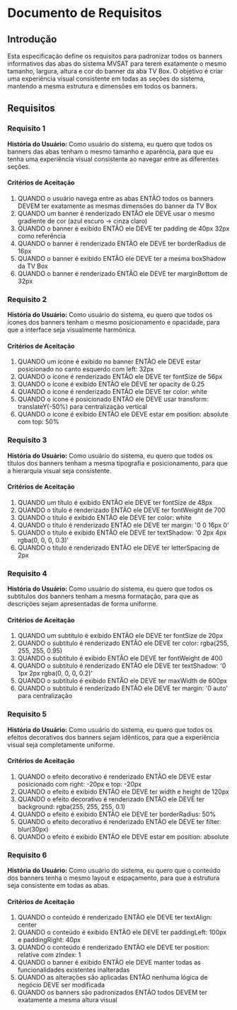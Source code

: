 # Documento de Requisitos

## Introdução

Esta especificação define os requisitos para padronizar todos os banners informativos das abas do sistema MVSAT para terem exatamente o mesmo tamanho, largura, altura e cor do banner da aba TV Box. O objetivo é criar uma experiência visual consistente em todas as seções do sistema, mantendo a mesma estrutura e dimensões em todos os banners.

## Requisitos

### Requisito 1

**História do Usuário:** Como usuário do sistema, eu quero que todos os banners das abas tenham o mesmo tamanho e aparência, para que eu tenha uma experiência visual consistente ao navegar entre as diferentes seções.

#### Critérios de Aceitação

1. QUANDO o usuário navega entre as abas ENTÃO todos os banners DEVEM ter exatamente as mesmas dimensões do banner da TV Box
2. QUANDO um banner é renderizado ENTÃO ele DEVE usar o mesmo gradiente de cor (azul escuro → cinza claro)
3. QUANDO o banner é exibido ENTÃO ele DEVE ter padding de 40px 32px como referência
4. QUANDO o banner é renderizado ENTÃO ele DEVE ter borderRadius de 16px
5. QUANDO o banner é exibido ENTÃO ele DEVE ter a mesma boxShadow da TV Box
6. QUANDO o banner é renderizado ENTÃO ele DEVE ter marginBottom de 32px

### Requisito 2

**História do Usuário:** Como usuário do sistema, eu quero que todos os ícones dos banners tenham o mesmo posicionamento e opacidade, para que a interface seja visualmente harmônica.

#### Critérios de Aceitação

1. QUANDO um ícone é exibido no banner ENTÃO ele DEVE estar posicionado no canto esquerdo com left: 32px
2. QUANDO o ícone é renderizado ENTÃO ele DEVE ter fontSize de 56px
3. QUANDO o ícone é exibido ENTÃO ele DEVE ter opacity de 0.25
4. QUANDO o ícone é renderizado ENTÃO ele DEVE ter color: white
5. QUANDO o ícone é posicionado ENTÃO ele DEVE usar transform: translateY(-50%) para centralização vertical
6. QUANDO o ícone é exibido ENTÃO ele DEVE estar em position: absolute com top: 50%

### Requisito 3

**História do Usuário:** Como usuário do sistema, eu quero que todos os títulos dos banners tenham a mesma tipografia e posicionamento, para que a hierarquia visual seja consistente.

#### Critérios de Aceitação

1. QUANDO um título é exibido ENTÃO ele DEVE ter fontSize de 48px
2. QUANDO o título é renderizado ENTÃO ele DEVE ter fontWeight de 700
3. QUANDO o título é exibido ENTÃO ele DEVE ter color: white
4. QUANDO o título é renderizado ENTÃO ele DEVE ter margin: '0 0 16px 0'
5. QUANDO o título é exibido ENTÃO ele DEVE ter textShadow: '0 2px 4px rgba(0, 0, 0, 0.3)'
6. QUANDO o título é renderizado ENTÃO ele DEVE ter letterSpacing de 2px

### Requisito 4

**História do Usuário:** Como usuário do sistema, eu quero que todos os subtítulos dos banners tenham a mesma formatação, para que as descrições sejam apresentadas de forma uniforme.

#### Critérios de Aceitação

1. QUANDO um subtítulo é exibido ENTÃO ele DEVE ter fontSize de 20px
2. QUANDO o subtítulo é renderizado ENTÃO ele DEVE ter color: rgba(255, 255, 255, 0.95)
3. QUANDO o subtítulo é exibido ENTÃO ele DEVE ter fontWeight de 400
4. QUANDO o subtítulo é renderizado ENTÃO ele DEVE ter textShadow: '0 1px 2px rgba(0, 0, 0, 0.2)'
5. QUANDO o subtítulo é exibido ENTÃO ele DEVE ter maxWidth de 600px
6. QUANDO o subtítulo é renderizado ENTÃO ele DEVE ter margin: '0 auto' para centralização

### Requisito 5

**História do Usuário:** Como usuário do sistema, eu quero que todos os efeitos decorativos dos banners sejam idênticos, para que a experiência visual seja completamente uniforme.

#### Critérios de Aceitação

1. QUANDO o efeito decorativo é renderizado ENTÃO ele DEVE estar posicionado com right: -20px e top: -20px
2. QUANDO o efeito é exibido ENTÃO ele DEVE ter width e height de 120px
3. QUANDO o efeito decorativo é renderizado ENTÃO ele DEVE ter background: rgba(255, 255, 255, 0.1)
4. QUANDO o efeito é exibido ENTÃO ele DEVE ter borderRadius: 50%
5. QUANDO o efeito decorativo é renderizado ENTÃO ele DEVE ter filter: blur(30px)
6. QUANDO o efeito é exibido ENTÃO ele DEVE estar em position: absolute

### Requisito 6

**História do Usuário:** Como usuário do sistema, eu quero que o conteúdo dos banners tenha o mesmo layout e espaçamento, para que a estrutura seja consistente em todas as abas.

#### Critérios de Aceitação

1. QUANDO o conteúdo é renderizado ENTÃO ele DEVE ter textAlign: center
2. QUANDO o conteúdo é exibido ENTÃO ele DEVE ter paddingLeft: 100px e paddingRight: 40px
3. QUANDO o conteúdo é renderizado ENTÃO ele DEVE ter position: relative com zIndex: 1
4. QUANDO o banner é exibido ENTÃO ele DEVE manter todas as funcionalidades existentes inalteradas
5. QUANDO as alterações são aplicadas ENTÃO nenhuma lógica de negócio DEVE ser modificada
6. QUANDO os banners são padronizados ENTÃO todos DEVEM ter exatamente a mesma altura visual